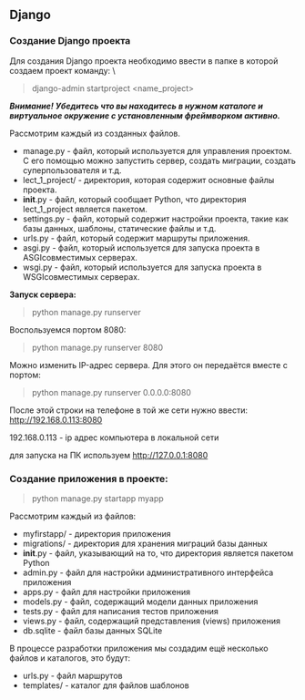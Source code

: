 ## Django

### Создание Django проекта
Для создания Django проекта необходимо ввести в папке в которой создаем проект 
команду: \
> django-admin startproject <name_project>

__*Внимание! Убедитесь что вы находитесь в нужном каталоге и виртуальное 
окружение с установленным фреймворком активно.*__


Рассмотрим каждый из созданных файлов.
* manage.py - файл, который используется для управления проектом. С его
помощью можно запустить сервер, создать миграции, создать суперпользователя и т.д.
* lect_1_project/ - директория, которая содержит основные файлы проекта.
* __init__.py - файл, который сообщает Python, что директория lect_1_project 
является пакетом.
* settings.py - файл, который содержит настройки проекта, такие как базы
данных, шаблоны, статические файлы и т.д.
* urls.py - файл, который содержит маршруты приложения.
* asgi.py - файл, который используется для запуска проекта в ASGIсовместимых серверах.
* wsgi.py - файл, который используется для запуска проекта в WSGIсовместимых серверах.

__Запуск сервера:__ 

> python manage.py runserver

Воспользуемся портом 8080:
> python manage.py runserver 8080

Можно изменить IP-адрес сервера. Для этого он передаётся вместе с портом: 
> python manage.py runserver 0.0.0.0:8080

После этой строки на телефоне в той же сети нужно ввести: 
http://192.168.0.113:8080

192.168.0.113 - ip адрес компьютера в локальной сети

для запуска на ПК используем 
http://127.0.0.1:8080


### Создание приложения в проекте:

> python manage.py startapp myapp

Рассмотрим каждый из файлов:
* myfirstapp/ - директория приложения
* migrations/ - директория для хранения миграций базы данных
* __init__.py - файл, указывающий на то, что директория является пакетом Python
* admin.py - файл для настройки административного интерфейса приложения
* apps.py - файл для настройки приложения
* models.py - файл, содержащий модели данных приложения
* tests.py - файл для написания тестов приложения
* views.py - файл, содержащий представления (views) приложения
* db.sqlite - файл базы данных SQLite
 
В процессе разработки приложения мы создадим ещё несколько файлов и каталогов,
это будут:
* urls.py - файл маршрутов 
* templates/ - каталог для файлов шаблонов